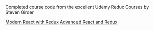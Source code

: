 Completed course code from the excellent Udemy Redux Courses by Steven Girder

[Modern React with Redux](https://www.udemy.com/react-redux/learn/v4/)
[Advanced React and Redux](https://www.udemy.com/react-redux-tutorial/learn/v4/overview)
